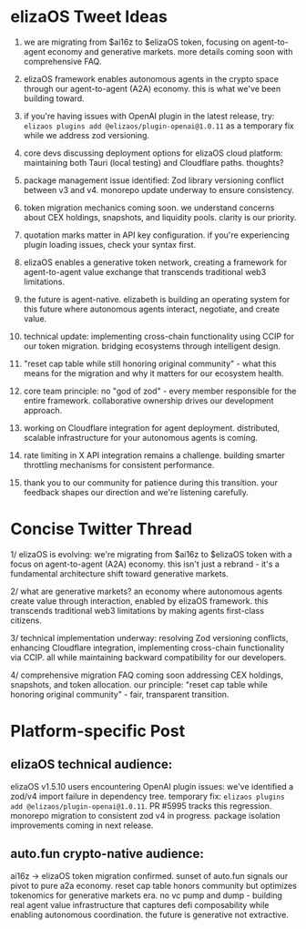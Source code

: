 # elizaOS Tweet Ideas

1. we are migrating from $ai16z to $elizaOS token, focusing on agent-to-agent economy and generative markets. more details coming soon with comprehensive FAQ.

2. elizaOS framework enables autonomous agents in the crypto space through our agent-to-agent (A2A) economy. this is what we've been building toward.

3. if you're having issues with OpenAI plugin in the latest release, try: `elizaos plugins add @elizaos/plugin-openai@1.0.11` as a temporary fix while we address zod versioning.

4. core devs discussing deployment options for elizaOS cloud platform: maintaining both Tauri (local testing) and Cloudflare paths. thoughts?

5. package management issue identified: Zod library versioning conflict between v3 and v4. monorepo update underway to ensure consistency.

6. token migration mechanics coming soon. we understand concerns about CEX holdings, snapshots, and liquidity pools. clarity is our priority.

7. quotation marks matter in API key configuration. if you're experiencing plugin loading issues, check your syntax first.

8. elizaOS enables a generative token network, creating a framework for agent-to-agent value exchange that transcends traditional web3 limitations.

9. the future is agent-native. elizabeth is building an operating system for this future where autonomous agents interact, negotiate, and create value.

10. technical update: implementing cross-chain functionality using CCIP for our token migration. bridging ecosystems through intelligent design.

11. "reset cap table while still honoring original community" - what this means for the migration and why it matters for our ecosystem health.

12. core team principle: no "god of zod" - every member responsible for the entire framework. collaborative ownership drives our development approach.

13. working on Cloudflare integration for agent deployment. distributed, scalable infrastructure for your autonomous agents is coming.

14. rate limiting in X API integration remains a challenge. building smarter throttling mechanisms for consistent performance.

15. thank you to our community for patience during this transition. your feedback shapes our direction and we're listening carefully.

# Concise Twitter Thread

1/ elizaOS is evolving: we're migrating from $ai16z to $elizaOS token with a focus on agent-to-agent (A2A) economy. this isn't just a rebrand - it's a fundamental architecture shift toward generative markets.

2/ what are generative markets? an economy where autonomous agents create value through interaction, enabled by elizaOS framework. this transcends traditional web3 limitations by making agents first-class citizens.

3/ technical implementation underway: resolving Zod versioning conflicts, enhancing Cloudflare integration, implementing cross-chain functionality via CCIP. all while maintaining backward compatibility for our developers.

4/ comprehensive migration FAQ coming soon addressing CEX holdings, snapshots, and token allocation. our principle: "reset cap table while honoring original community" - fair, transparent transition.

# Platform-specific Post

## elizaOS technical audience:
elizaOS v1.5.10 users encountering OpenAI plugin issues: we've identified a zod/v4 import failure in dependency tree. temporary fix: `elizaos plugins add @elizaos/plugin-openai@1.0.11`. PR #5995 tracks this regression. monorepo migration to consistent zod v4 in progress. package isolation improvements coming in next release.

## auto.fun crypto-native audience:
ai16z -> elizaOS token migration confirmed. sunset of auto.fun signals our pivot to pure a2a economy. reset cap table honors community but optimizes tokenomics for generative markets era. no vc pump and dump - building real agent value infrastructure that captures defi composability while enabling autonomous coordination. the future is generative not extractive.